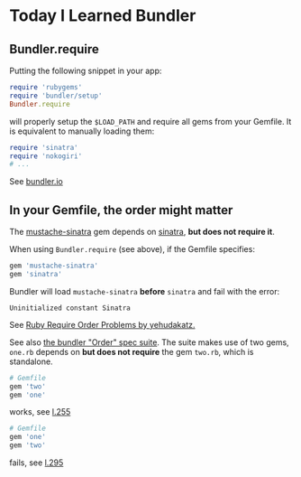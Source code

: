 # Today I Learned Bundler

## Bundler.require

Putting the following snippet in your app:

```ruby
require 'rubygems'
require 'bundler/setup'
Bundler.require
```

will properly setup the `$LOAD_PATH` and require all gems from your Gemfile.
It is equivalent to manually loading them:

```ruby
require 'sinatra'
require 'nokogiri'
# ...
```

See [bundler.io](http://bundler.io/v1.10/bundler_setup.html)

## In your Gemfile, the order might matter

The [mustache-sinatra](https://github.com/mustache/mustache-sinatra) gem depends
on [sinatra](http://www.sinatrarb.com/), **but does not require it**.

When using `Bundler.require` (see above), if the Gemfile specifies:

```ruby
gem 'mustache-sinatra'
gem 'sinatra'
```

Bundler will load `mustache-sinatra` **before** `sinatra` and fail with the error:

```shell
Uninitialized constant Sinatra
```

See [Ruby Require Order Problems by yehudakatz.](http://yehudakatz.com/2010/04/17/ruby-require-order-problems/)

See also [the bundler "Order" spec suite](https://github.com/bundler/bundler/blob/v1.10.6/spec/runtime/require_spec.rb#L230). The suite makes use of two gems, `one.rb` depends on **but does not require** the gem `two.rb`, which is standalone.

```ruby
# Gemfile
gem 'two'
gem 'one'
```

works, see [l.255](https://github.com/bundler/bundler/blob/v1.10.6/spec/runtime/require_spec.rb#L255)

```ruby
# Gemfile
gem 'one'
gem 'two'
```

fails, see [l.295](https://github.com/bundler/bundler/blob/v1.10.6/spec/runtime/require_spec.rb#L295)
